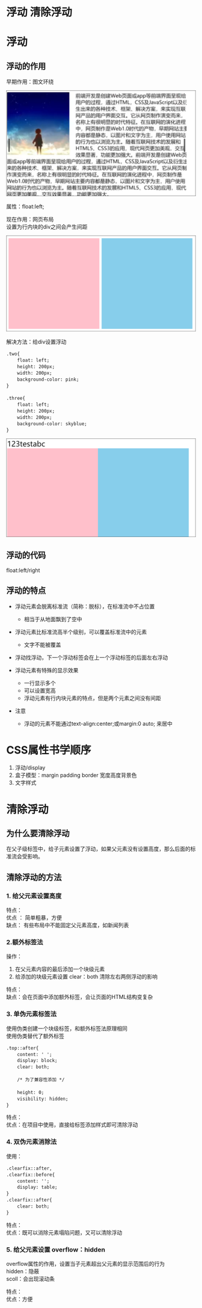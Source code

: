 # 浮动 清除浮动

# 浮动

## 浮动的作用

早期作用：图文环绕

![Snipaste_2022-07-17_20-15-53.png](assets/Snipaste_2022-07-17_20-15-53-20220717201555-frv9neh.png)

属性：float:left;

现在作用：网页布局  
设置为行内块的div之间会产生间距

![Snipaste_2022-07-17_20-16-01.png](assets/Snipaste_2022-07-17_20-16-01-20220717201604-c0hxd68.png)

解决方法：给div设置浮动

```HTML
.two{
    float: left;
    height: 200px;
    width: 200px;
    background-color: pink;
}

.three{
    float: left;
    height: 200px;
    width: 200px;
    background-color: skyblue;
}

```

![Snipaste_2022-07-17_20-16-11.png](assets/Snipaste_2022-07-17_20-16-11-20220717201613-2fvrdzz.png)

## 浮动的代码

float:left/right

## 浮动的特点

* 浮动元素会脱离标准流（简称：脱标），在标准流中不占位置

  * 相当于从地面飘到了空中
* 浮动元素比标准流高半个级别，可以覆盖标准流中的元素

  * 文字不能被覆盖
* 浮动找浮动，下一个浮动标签会在上一个浮动标签的后面左右浮动
* 浮动元素有特殊的显示效果

  * 一行显示多个
  * 可以设置宽高
  * 浮动元素有行内块元素的特点，但是两个元素之间没有间距
* 注意

  * 浮动的元素不能通过text-align:center;或margin:0 auto; 来居中

# CSS属性书学顺序

1. 浮动/display
2. 盒子模型：margin padding border 宽度高度背景色
3. 文字样式

# 清除浮动

## 为什么要清除浮动

在父子级标签中，给子元素设置了浮动，如果父元素没有设置高度，那么后面的标准流会受影响。

## 清除浮动的方法

### 1. 给父元素设置高度

特点：  
优点 ： 简单粗暴，方便  
缺点： 有些布局中不能固定父元素高度，如新闻列表

### 2.额外标签法

操作：

1. 在父元素内容的最后添加一个块级元素
2. 给添加的块级元素设置 clear：both 清除左右两侧浮动的影响

特点：  
缺点：会在页面中添加额外标签，会让页面的HTML结构变复杂

### 3. 单伪元素标签法

使用伪类创建一个块级标签，和额外标签法原理相同  
使用伪类替代了额外标签

```HTML
.top::after{
    content: ' ';
    display: block;
    clear: both;

    /* 为了兼容性添加 */

    height: 0;
    visibility: hidden;
}
```

特点：  
优点：在项目中使用，直接给标签添加样式即可清除浮动

### 4. 双伪元素消除法

使用：

```HTML
.clearfix::after,
.clearfix::before{
    content: '';
    display: table;
}
.clearfix::after{
    clear: both;
}
```

特点：  
优点：既可以消除元素塌陷问题，又可以清除浮动

### 5. 给父元素设置 overflow：hidden

overflow属性的作用，设置当子元素超出父元素的显示范围后的行为  
hidden：隐蔽  
scoll：会出现滚动条

特点：  
优点：方便
